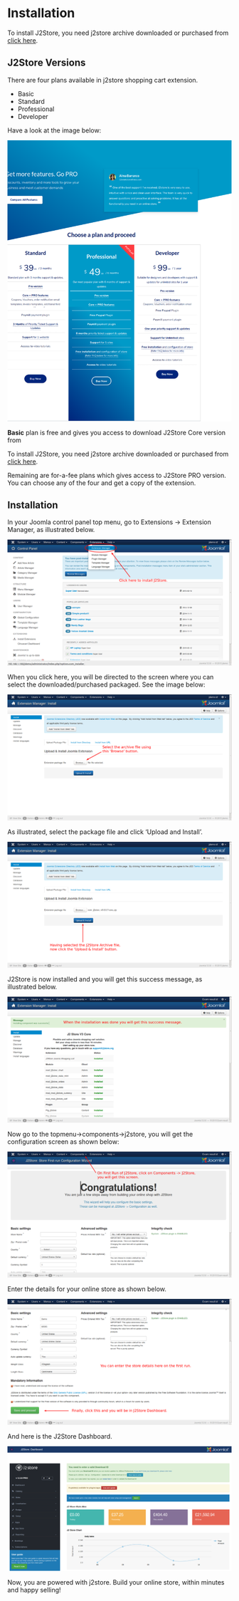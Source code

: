 # Installation

To install J2Store, you need j2store archive downloaded or purchased from [click here](https://www.j2commerce.com/download).

## J2Store Versions <a id="j2store-versions"></a>

There are four plans available in j2store shopping cart extension.

* Basic
* Standard
* Professional
* Developer

Have a look at the image below:

![Installation-planandproceed](https://raw.githubusercontent.com/j2store/doc-images/master/getting-started/Installation/Installation-Planandproceed.png)

**Basic** plan is free and gives you access to download J2Store Core version from

To install J2Store, you need j2store archive downloaded or purchased from [click here](http://www.j2store.org/download.html).

Remaining are for-a-fee plans which gives access to J2Store PRO version. You can choose any of the four and get a copy of the extension.

## Installation <a id="installation"></a>

In your Joomla control panel top menu, go to Extensions -&gt; Extension Manager, as illustrated below.

![Installation-extensionmanager](https://raw.githubusercontent.com/j2store/doc-images/master/getting-started/Installation/Installation-extensionmanager.png)

When you click here, you will be directed to the screen where you can select the downloaded/purchased packaged. See the image below:

![Installation-browse](https://raw.githubusercontent.com/j2store/doc-images/master/getting-started/Installation/Installation-browse.png)

As illustrated, select the package file and click ‘Upload and Install’.

![Installation-uploadinstall](https://raw.githubusercontent.com/j2store/doc-images/master/getting-started/Installation/Installation-uploadinstall.png)

J2Store is now installed and you will get this success message, as illustrated below.

![Installation-success-message](https://raw.githubusercontent.com/j2store/doc-images/master/getting-started/Installation/Installation-success.png)

Now go to the topmenu-&gt;components-&gt;j2store, you will get the configuration screen as shown below:

![Installation-storeconfiguration](https://raw.githubusercontent.com/j2store/doc-images/master/getting-started/Installation/Installation-Store-config.png)

Enter the details for your online store as shown below.

![Installation-configenterdetails](https://raw.githubusercontent.com/j2store/doc-images/master/getting-started/Installation/Installation-configenterdetails.png)

And here is the J2Store Dashboard.

![Installation-dashboard](https://raw.githubusercontent.com/j2store/doc-images/master/getting-started/Installation/Installation-dashboard.png)

Now, you are powered with j2store. Build your online store, within minutes and happy selling!


